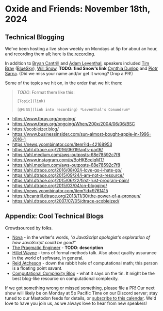 # Oxide and Friends: November 18th, 2024

## Technical Blogging

We've been hosting a live show weekly on Mondays at 5p for about an hour,
and recording them all; here is
[the recording]().

In addition to
[Bryan Cantrill](https://mastodon.social/@bcantrill) and
[Adam Leventhal](https://mastodon.social/@ahl),
speakers included
[Tim Bray](https://cosocial.ca/@timbray) ([BlueSky](https://bsky.app/profile/tbray.org)),
[Will Snow](), **TODO: find Snow's link**
[Cynthia Dunlop](https://bsky.app/profile/cynthiadunlop.bsky.social)
and
[Piotr Sarna](https://bsky.app/profile/sarna.dev).
(Did we miss your name and/or get it wrong? Drop a PR!)

Some of the topics we hit on, in the order that we hit them:

> *TODO*: 
> Format them like this:
>
> `[Topic](link)`
>
> `[@M:SS](link into recording) *Leventhal's Conundrum*`

- https://www.tbray.org/ongoing/
- https://www.tbray.org/ongoing/When/200x/2004/06/06/BSC
- https://scobleizer.blog/
- https://www.businessinsider.com/sun-almost-bought-apple-in-1996-2016-1
- https://news.ycombinator.com/item?id=42168953
- https://ahl.dtrace.org/2016/06/19/apfs-part6/
- https://ahl.medium.com/aws-outposts-68e78592c7f8
- https://www.instagram.com/p/BoHKBcelqMT/
- https://ahl.medium.com/aws-outposts-68e78592c7f8
- https://ahl.dtrace.org/2016/08/02/i-love-go-i-hate-go/
- https://ahl.dtrace.org/2015/09/24/i-am-not-a-resource/
- https://ahl.dtrace.org/2015/06/22/first-rust-program-pain/
- https://ahl.dtrace.org/2015/03/04/on-blogging/
- https://news.ycombinator.com/item?id=9761415
- https://bcantrill.dtrace.org/2013/11/30/the-power-of-a-pronoun/
- https://ahl.dtrace.org/2007/07/05/dtrace-scobleized/

## Appendix: Cool Technical Blogs

Crowdsourced by folks.

- [Nova](https://trynova.dev/blog/) - in the writer's words, _"a JavaScript apologist's exploration of how JavaScript could be good"_
- [The Pragmatic Engineer](https://blog.pragmaticengineer.com/) - **TODO: description**
- [Hillel Wayne](https://www.hillelwayne.com/post/) - tons of formal methods talk. Also about quality assurance in the world of software, in general.
- [Reid Atcheson](https://www.reidatcheson.com) - down the rabbit hole of computational math; this person is a floating point savant.
- [Computational Complexity Blog](https://blog.computationalcomplexity.org) - what it says on the tin. It might be the best blog-like resource on computational complexity.

If we got something wrong or missed something, please file a PR!
Our next show will likely be on Monday at 5p Pacific Time on our Discord
server; stay tuned to our Mastodon feeds for details, or [subscribe to this
calendar](https://calendar.google.com/calendar/ical/c_318925f4185aa71c4524d0d6127f31058c9e21f29f017d48a0fca6f564969cd0%40group.calendar.google.com/public/basic.ics).
We'd love to have you join us, as we always love to hear from new speakers!

